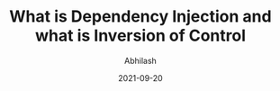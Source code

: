 ---
author: "Abhilash"
title: "What is Dependency Injection and what is Inversion of Control"
date: "2021-09-20"
description: "Trying to address the principle in action during dependency injection"
tags: ["Architectural principles"]
ShowToc: false
ShowBreadCrumbs: false
draft: false
---